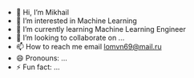 - 👋 Hi, I’m Mikhail
- 👀 I’m interested in Machine Learning 
- 🌱 I’m currently learning Machine Learning Engineer
- 💞️ I’m looking to collaborate on ...
- 📫 How to reach me email lomvn69@mail.ru
- 😄 Pronouns: ...
- ⚡ Fun fact: ...

<!---
lomvn/lomvn is a ✨ special ✨ repository because its `README.md` (this file) appears on your GitHub profile.
You can click the Preview link to take a look at your changes.
--->
